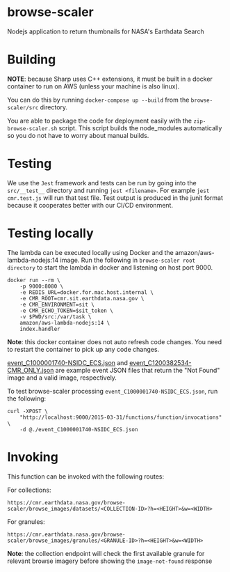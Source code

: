 # browse-scaler

Nodejs application to return thumbnails for NASA's Earthdata Search

# Building

**NOTE**: because Sharp uses C++ extensions, it must be built in a docker container to run on AWS (unless your machine is also linux).

You can do this by running `docker-compose up --build` from the `browse-scaler/src` directory.

You are able to package the code for deployment easily with the `zip-browse-scaler.sh` script. This script builds the node_modules
automatically so you do not have to worry about manual builds.

# Testing

We use the `Jest` framework and tests can be run by going into the `src/__test__` directory and running `jest <filename>`.
For example `jest cmr.test.js` will run that test file. Test output is produced in the junit format because it cooperates better with our CI/CD environment.

# Testing locally

The lambda can be executed locally using Docker and the amazon/aws-lambda-nodejs:14 image. Run the following in `browse-scaler root directory` to start the lambda in docker and listening on host port 9000.

```
docker run --rm \
	-p 9000:8080 \
	-e REDIS_URL=docker.for.mac.host.internal \
	-e CMR_ROOT=cmr.sit.earthdata.nasa.gov \
	-e CMR_ENVIRONMENT=sit \
	-e CMR_ECHO_TOKEN=$sit_token \
	-v $PWD/src:/var/task \
	amazon/aws-lambda-nodejs:14 \
	index.handler
```

**Note**: this docker container does not auto refresh code changes. You need to restart the container to pick up any code changes.

[event_C1000001740-NSIDC_ECS.json](event_C1000001740-NSIDC_ECS.json) and [event_C1200382534-CMR_ONLY.json](event_C1200382534-CMR_ONLY.json) are example event JSON files that return the "Not Found" image
and a valid image, respectively.

To test browse-scaler processing `event_C1000001740-NSIDC_ECS.json`, run the following:

```
curl -XPOST \
	"http://localhost:9000/2015-03-31/functions/function/invocations" \
	-d @./event_C1000001740-NSIDC_ECS.json
```

# Invoking

This function can be invoked with the following routes:

For collections:

```https://cmr.earthdata.nasa.gov/browse-scaler/browse_images/datasets/<COLLECTION-ID>?h=<HEIGHT>&w=<WIDTH>```

For granules:

```https://cmr.earthdata.nasa.gov/browse-scaler/browse_images/granules/<GRANULE-ID>?h=<HEIGHT>&w=<WIDTH>```

**Note**: the collection endpoint will check the first available granule for relevant browse imagery before showing the `image-not-found` response
